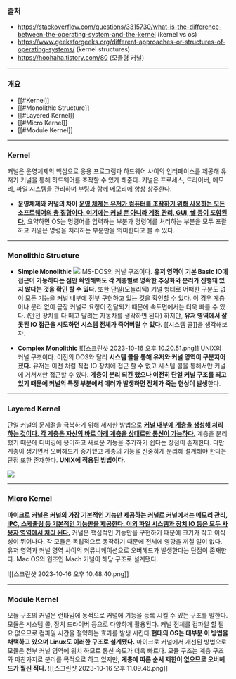 ### 출처
* https://stackoverflow.com/questions/3315730/what-is-the-difference-between-the-operating-system-and-the-kernel (kernel vs os)
* https://www.geeksforgeeks.org/different-approaches-or-structures-of-operating-systems/ (kernel structures)
* https://hoohaha.tistory.com/80 (모듈형 커널)
___
### 개요
* [[#Kernel]]
* [[#Monolithic Structure]]
* [[#Layered Kernel]]
* [[#Micro Kernel]]
* [[#Module Kernel]]
___
### Kernel
<span class="red red-bg">커널은 운영체제의 핵심으로 응용 프로그램과 하드웨어 사이의 인터페이스를 제공해 유저가 커널을 통해 하드웨어를 조작할 수 있게 해준다.</span> 커널은 프로세스, 드라이버, 메모리, 파일 시스템을 관리하며 부팅과 함께 메모리에 항상 상주한다.

* **운영체제와 커널의 차이**
	<u><b>운영 체제는 유저가 컴퓨터를 조작하기 위해 사용하는 모든 소프트웨어의 총 집합이다. 여기에는 커널 뿐 아니라 계정 관리, GUI, 쉘 등이 포함된다.</b></u> 요약하면 OS는 명령어를 입력하는 부분과 명령어를 처리하는 부분을 모두 포괄하고 커널은 명령을 처리하는 부분만을 의미한다고 볼 수 있다.
___
### Monolithic Structure

* **Simple Monolithic**
![](https://media.geeksforgeeks.org/wp-content/uploads/20200501142632/1406-4.png)
	MS-DOS의 커널 구조이다. **유저 영역이 기본 Basic IO에 접근이 가능하다는 점만 확인해봐도 각 계층별로 명확한 추상화와 분리가 진행돼 있지 않다는 것을 확인 할 수 있다**. 또한 단일(모놀리틱) 커널 형태로 어떠한 구분도 없이 모든 기능을 커널 내부에 전부 구현하고 있는 것을 확인할 수 있다.                                                                                                                                          이 경우 계층이나 분리 없이 곧장 커널로 요청이 전달되기 때문에 속도면에서는 더욱 빠를 수 있다. (안전 장치를 다 떼고 달리는 자동차를 생각하면 된다) 하지만, **유저 영역에서 잘못된 IO 접근을 시도하면 시스템 전체가 죽어버릴 수 있다.** [[시스템 콜]]을 생각해보자.

* **Complex Monolithic**
![[스크린샷 2023-10-16 오후 10.20.51.png]]
	UNIX의 커널 구조이다. 이전의 DOS와 달리 **시스템 콜을 통해 유저와 커널 영역이 구분지어졌다.** 유저는 이전 처럼 직접 IO 장치에 접근 할 수 없고 시스템 콜을 통해서만 커널에 거쳐서만 접근할 수 있다. **계층이 분리 되긴 했으나 여전히 단일 커널 구조를 띄고 있기 때문에 커널의 특정 부분에서 에러가 발생하면 전체가 죽는 현상이 발생**한다.
___
### Layered Kernel
단일 커널의 문제점을 극복하기 위해 제시한 방법으로 <u><b>커널 내부에 계층을 생성해 처리하는 것이다. 각 계층은 자신의 바로 아래 계층을 상대로만 통신이 가능하다.</b></u> 계층을 분리했기 때문에 디버깅에 용이하고 새로운 기능을 추가하기 쉽다는 장점이 존재한다. 다만 계층이 생기면서 오버헤드가 증가했고 계층의 기능을 신중하게 분리해 설계해야 한다는 단점 또한 존재한다. **UNIX에 적용된 방법이다.**

![](https://media.geeksforgeeks.org/wp-content/uploads/20200501142941/223-1.png)
___
### Micro Kernel
<u><b>마이크로 커널은 커널의 가장 기본적인 기능만 제공하는 커널로 커널에서는 메모리 관리, IPC, 스케줄링 등 기본적인 기능만을 제공한다. 이외 파일 시스템과 장치 IO 등은 모두 사용자 영역에서 처리 된다.</b></u> 
커널은 핵심적인 기능만을 구현하기 때문에 크기가 작고 이식성이 뛰어나다. 각 모듈은 독립적으로 동작하기 때문에 전체에 영향을 끼칠 일이 없다. 유저 영역과 커널 영역 사이의 커뮤니케이션으로 오버헤드가 발생한다는 단점이 존재한다. Mac OS의 원조인 Mach 커널이 해당 구조로 설계됐다.

![[스크린샷 2023-10-16 오후 10.48.40.png]]
___
### Module Kernel
<span class="red red-bg">모듈 구조의 커널은 런타임에 동적으로 커널에 기능을 등록 시킬 수 있는 구조를 말한다. 모듈은 시스템 콜, 장치 드라이버 등으로 다양하게 활용된다. </span>커널 전체를 컴파일 할 필요 없으므로 컴파일 시간을 절약하는 효과를 발생 시킨다.**현대의 OS는 대부분 이 방법을 채택하고 있으며 Linux도 이러한 구조로 설계됐다.** 
마이크로 커널에서 개선된 방법으로 모듈은 전부 커널 영역에 위치 하므로  통신 속도가 더욱 빠르다. 모듈 구조는 계층 구조와 마찬가지로 분리를 목적으로 하고 있지만, **계층에 따른 순서 제한이 없으므로 오버헤드가 훨씬 적다.**
![[스크린샷 2023-10-16 오후 11.09.46.png]]